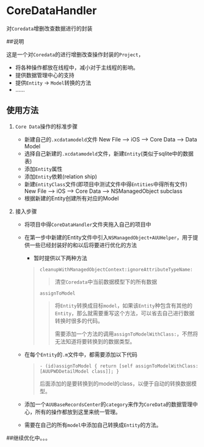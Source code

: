 # CoreDataHandler
对`Coredata`增删改查数据进行的封装

##说明

这是一个对`Coredata`的进行增删改查操作封装的`Project`，

* 将各种操作都放在线程中，减小对于主线程的影响。
* 提供数据管理中心的支持
* 提供`Entity` -> `Model`转换的方法
* ……

## 使用方法

1. `Core Data`操作的标准步骤
	- 新建自己的`.xcdatamodeld`文件
		New File --> iOS --> Core Data --> Data Model
	- 选择自己新建的`.xcdatamodeld`文件，新建`Entity`(类似于sqlite中的数据表)
	- 添加`Entity`属性
	- 添加`Entity`依赖(relation ship)
	- 新建`EntityClass`文件(即项目中测试文件中得`Entities`中得所有文件)
		New File --> iOS --> Core Data --> NSManagedObject subclass
	- 根据新建的Entity创建所有对应的Model
	
1. 接入步骤
	- 将项目中得`CoreDataHandler`文件夹拖入自己的项目中
	- 在第一步中新建的Entity文件中引入`NSManagedObject+AUUHelper`，用于提供一些已经封装好的和以后将要进行优化的方法
		- 暂时提供以下两种方法
		
		> `cleanupWithManagedObjectContext:ignoreAttributeTypeName:`
		>> 清空`Coredata`中当前数据模型下的所有数据
		>
		> `assignToModel`
		>> 将`Entity`转换成目标`model`，如果该`Entity`种包含有其他的`Entity`，那么就需要重写这个方法，可以省去自己进行数据转换时很多的代码。
		>>
		>> 需要添加一个方法的调用`assignToModelWithClass:`，不然将无法知道将要转换到的数据类型。
	- 在每个`Entity`的`.m`文件中，都需要添加以下代码

		>
		> `- (id)assignToModel { return [self assignToModelWithClass:[AUUPWDDetailModel class]]; }`
		>
		> 后面添加的是要转换到的model的class，以便于自动的转换数据模型。

	- 添加一个`AUUBaseRecordsCenter`的`category`来作为`CoreData`的数据管理中心，所有的操作都放到这里来统一管理。
	- 需要在自己的所有`model`中添加自己转换成`Entity`的方法。
	
	
	
##继续优化中。。。
